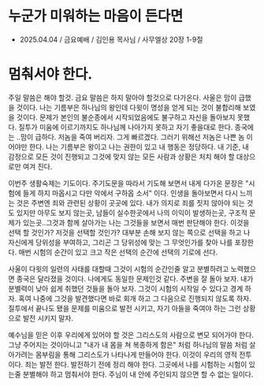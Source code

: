 # 누군가 미워하는 마음이 든다면
* 2025.04.04 / 금요예배 / 김인용 목사님 / 사무엘상 20장 1-9절

# 멈춰서야 한다. 

주일 말씀은 해야 할것. 금요 말씀은 하지 말아야 할것으로 다가온다. 사울은 맘이 급했을 것이다. 나는 기름부은 하나님의 왕인데 다윗이 명성을 얻게 되는 것이 불합리해 보였을 것이다. 문제가 본인의 불순종에서 시작되었음에도 불구하고 자신을 돌아보지 못했다. 질투가 미움에 이르기까지도 하나님께 나아가지 못하고 자기 좋을대로 한다. 종국에는 ..맘이 급하다. 저놈을 죽여 버리자. 그게 빠르겠다. 그러기 위해선 저놈은 나쁜 놈 이어야만 한다. 나는 기름부은 왕이고 나는 권한이 있고 내 행동은 정당하다.  내 기준, 내 감정으로 모든 것이 진행되고 그것에 맞지 않는 모든 사람과 상황은 처치 해야 할 대상으로만 여겨 진다. 

이번주 생활숙제는 기도이다. 주기도문을 따라서 기도해 보면서 내게 다가온 문장은 "시험에 들게 하지 마옵시고 다만 악에서 구하옵 소서" 이다. 인생을 돌아보면서 다시 느끼는 것은 주변엔 죄와 관련된 상황이 곳곳에 있다. 내가 의지로 죄를 짓지 않아야 되는 것도 있지만 아무도 보지 않는곳, 남들이 실수한곳에서 나의 이익이 발생하는곳, 구조적 문제가 있는곳..그것과 함께 살아가는 나는 그것들을 보면서 매번 판단해야 한다. 이것을 선택 할 것인가? 저것을 선택할 것인가? 대부분 손해 보지 않는 쪽으로 선택을 하고 나 자신에게 당위성을 부여하고, 그리곤 그 당위성에 맞는 그 무엇인가를 찾아 나를 포장한다. 매번 시험의 순간이 있고 크고 작은 선택의 순간에 선택의 기로에 선다.

사울이 다윗의 일련의 사태를 대할때 그것이 시험의 순간인줄 알고 분별하려고 노력했으면 종국은 달라졌을 것이다. 나에게도 동일한 문제인것 같다. 주변을 잘 돌아 보자. 내가 분별력이 낮아 쉽게 취했던 것들을 돌아 보자. 그것이 시험의 시작일 수 있다고 경계 하자. 혹여 나중에 그것을 발견했다면 바로 회개 하고 그 다음으로 진행되지 않도록 하자. 질투에서 끝나도 됐을 문제를 미움으로 발전 시키고, 자기 아들을 죽여야 하는 그런 상황으로 발전 시키지 말자. 

예수님을 믿은 이후 우리에게 있어야 할 것은 그리스도의 사람으로 변모 되어가야 한다. 그냥 주어지는 것이아니고 "내가 내 몸을 쳐 복종하게 함은" 처럼 하나님의 말씀 처럼 살아가려는 몸부림을 통해 그리스도가 나타나게 만들어야 한다. 이것이 우리의 영적 전투 이다. 죄는 발전 한다. 발전하기 전에 정리 해야 한다. 그곳에서 나를 시험하는 시험이 있는줄 분별해야 하고 멈춰서야 한다. 주님이 내 안에 주인되지 않으면 할 수 없는 일이다. 
